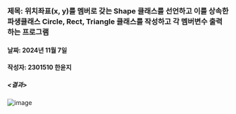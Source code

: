 ### 제목: 위치좌표(x, y)를 멤버로 갖는 Shape 클래스를 선언하고 이를 상속한 파생클래스 Circle, Rect, Triangle 클래스를 작성하고 각 멤버변수 출력하는 프로그램
#### 날짜: 2024년 11월 7일
#### 작성자: 2301510 한윤지

##### <결과>
![image](https://github.com/user-attachments/assets/aabdcdae-d403-46cb-a80e-8e55af4bb35f)
